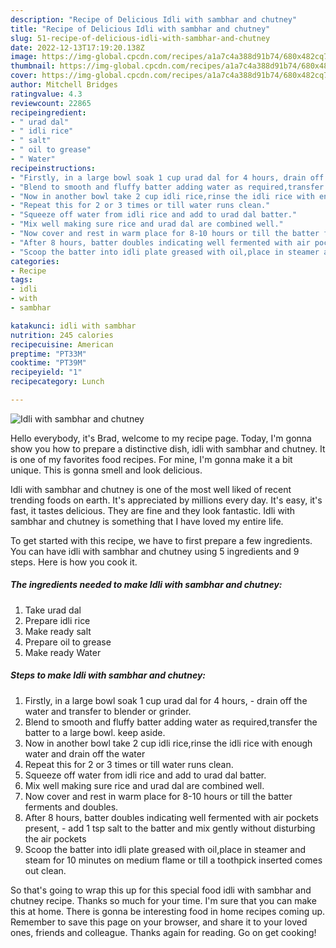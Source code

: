```yaml
---
description: "Recipe of Delicious Idli with sambhar and chutney"
title: "Recipe of Delicious Idli with sambhar and chutney"
slug: 51-recipe-of-delicious-idli-with-sambhar-and-chutney
date: 2022-12-13T17:19:20.138Z
image: https://img-global.cpcdn.com/recipes/a1a7c4a388d91b74/680x482cq70/idli-with-sambhar-and-chutney-recipe-main-photo.jpg
thumbnail: https://img-global.cpcdn.com/recipes/a1a7c4a388d91b74/680x482cq70/idli-with-sambhar-and-chutney-recipe-main-photo.jpg
cover: https://img-global.cpcdn.com/recipes/a1a7c4a388d91b74/680x482cq70/idli-with-sambhar-and-chutney-recipe-main-photo.jpg
author: Mitchell Bridges
ratingvalue: 4.3
reviewcount: 22865
recipeingredient:
- " urad dal"
- " idli rice"
- " salt"
- " oil to grease"
- " Water"
recipeinstructions:
- "Firstly, in a large bowl soak 1 cup urad dal for 4 hours, drain off the water and transfer to blender or grinder."
- "Blend to smooth and fluffy batter adding water as required,transfer the batter to a large bowl. keep aside."
- "Now in another bowl take 2 cup idli rice,rinse the idli rice with enough water and drain off the water"
- "Repeat this for 2 or 3 times or till water runs clean."
- "Squeeze off water from idli rice and add to urad dal batter."
- "Mix well making sure rice and urad dal are combined well."
- "Now cover and rest in warm place for 8-10 hours or till the batter ferments and doubles."
- "After 8 hours, batter doubles indicating well fermented with air pockets present, add 1 tsp salt to the batter and mix gently without disturbing the air pockets"
- "Scoop the batter into idli plate greased with oil,place in steamer and steam for 10 minutes on medium flame or till a toothpick inserted comes out clean."
categories:
- Recipe
tags:
- idli
- with
- sambhar

katakunci: idli with sambhar 
nutrition: 245 calories
recipecuisine: American
preptime: "PT33M"
cooktime: "PT39M"
recipeyield: "1"
recipecategory: Lunch

---
```



![Idli with sambhar and chutney](https://img-global.cpcdn.com/recipes/a1a7c4a388d91b74/680x482cq70/idli-with-sambhar-and-chutney-recipe-main-photo.jpg)

Hello everybody, it's Brad, welcome to my recipe page. Today, I'm gonna show you how to prepare a distinctive dish, idli with sambhar and chutney. It is one of my favorites food recipes. For mine, I'm gonna make it a bit unique. This is gonna smell and look delicious.

Idli with sambhar and chutney is one of the most well liked of recent trending foods on earth. It's appreciated by millions every day. It's easy, it's fast, it tastes delicious. They are fine and they look fantastic. Idli with sambhar and chutney is something that I have loved my entire life.




To get started with this recipe, we have to first prepare a few ingredients. You can have idli with sambhar and chutney using 5 ingredients and 9 steps. Here is how you cook it.

<!--inarticleads1-->

##### The ingredients needed to make Idli with sambhar and chutney:

1. Take  urad dal
1. Prepare  idli rice
1. Make ready  salt
1. Prepare  oil to grease
1. Make ready  Water




<!--inarticleads2-->

##### Steps to make Idli with sambhar and chutney:

1. Firstly, in a large bowl soak 1 cup urad dal for 4 hours, - drain off the water and transfer to blender or grinder.
1. Blend to smooth and fluffy batter adding water as required,transfer the batter to a large bowl. keep aside.
1. Now in another bowl take 2 cup idli rice,rinse the idli rice with enough water and drain off the water
1. Repeat this for 2 or 3 times or till water runs clean.
1. Squeeze off water from idli rice and add to urad dal batter.
1. Mix well making sure rice and urad dal are combined well.
1. Now cover and rest in warm place for 8-10 hours or till the batter ferments and doubles.
1. After 8 hours, batter doubles indicating well fermented with air pockets present, - add 1 tsp salt to the batter and mix gently without disturbing the air pockets
1. Scoop the batter into idli plate greased with oil,place in steamer and steam for 10 minutes on medium flame or till a toothpick inserted comes out clean.




So that's going to wrap this up for this special food idli with sambhar and chutney recipe. Thanks so much for your time. I'm sure that you can make this at home. There is gonna be interesting food in home recipes coming up. Remember to save this page on your browser, and share it to your loved ones, friends and colleague. Thanks again for reading. Go on get cooking!
